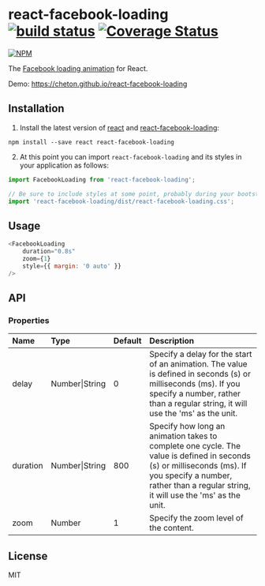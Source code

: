 # react-facebook-loading [![build status](https://travis-ci.org/cheton/react-facebook-loading.svg?branch=master)](https://travis-ci.org/cheton/react-facebook-loading) [![Coverage Status](https://coveralls.io/repos/github/cheton/react-facebook-loading/badge.svg?branch=master)](https://coveralls.io/github/cheton/react-facebook-loading?branch=master)

[![NPM](https://nodei.co/npm/react-facebook-loading.png?downloads=true&stars=true)](https://nodei.co/npm/react-facebook-loading/)

The [Facebook loading animation](https://css-tricks.com/the-facebook-loading-animation-in-css) for React.

Demo: https://cheton.github.io/react-facebook-loading

## Installation

1. Install the latest version of [react](https://github.com/facebook/react) and [react-facebook-loading](https://github.com/cheton/react-facebook-loading):

  ```
  npm install --save react react-facebook-loading
  ```

2. At this point you can import `react-facebook-loading` and its styles in your application as follows:

  ```js
  import FacebookLoading from 'react-facebook-loading';

  // Be sure to include styles at some point, probably during your bootstraping
  import 'react-facebook-loading/dist/react-facebook-loading.css';
  ```

## Usage

```js
<FacebookLoading
    duration="0.8s"
    zoom={1}
    style={{ margin: '0 auto' }}
/>
```


## API

### Properties

<table>
  <thead>
    <tr>
      <th align="left">Name</th>
      <th align="left">Type</th>
      <th align="left">Default</th>
      <th align="left">Description</th>
    </tr>
  </thead>
  <tbody>
    <tr>
      <td>delay</td>
      <td>Number|String</td>
      <td>0</td>
      <td>Specify a delay for the start of an animation. The value is defined in seconds (s) or milliseconds (ms). If you specify a number, rather than a regular string, it will use the 'ms' as the unit.</td>
    <tr>
      <td>duration</td>
      <td>Number|String</td>
      <td>800</td>
      <td>Specify how long an animation takes to complete one cycle. The value is defined in seconds (s) or milliseconds (ms). If you specify a number, rather than a regular string, it will use the 'ms' as the unit.</td>
    </tr>
    <tr>
      <td>zoom</td>
      <td>Number</td>
      <td>1</td>
      <td>Specify the zoom level of the content.</td>
    </tr>
  </tbody>
</table>

## License

MIT
